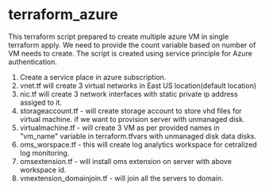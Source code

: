 # terraform_azure
This terraform script prepared to create multiple azure VM in single terraform apply. We need to provide the count variable based on number of VM needs to create.
The script is created using service principle for Azure authentication.
1. Create a service place in azure subscription.
2. vnet.tf will create 3 virtual networks in East US location(default location)
3. nic.tf will create 3 network interfaces with static private ip address assiged to it.
4. storageaccount.tf - will create storage account to store vhd files for virtual machine. if we want to provision server with unmanaged disk.
5. virtualmachine.tf - will create 3 VM as per provided names in "vm_name" variable  in terraform.tfvars with unmanaged disk data disks.
6. oms_worspace.tf - this will create log analytics workspace for cetralized log monitoring.
7. omsextension.tf - will install oms extension on server with above workspace id.
8. vmextension_domainjoin.tf - will join all the servers to domain.


